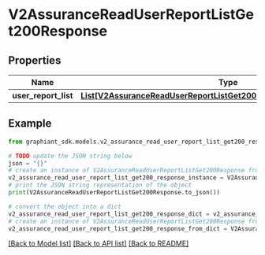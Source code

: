 # V2AssuranceReadUserReportListGet200Response


## Properties

Name | Type | Description | Notes
------------ | ------------- | ------------- | -------------
**user_report_list** | [**List[V2AssuranceReadUserReportListGet200ResponseUserReportListInner]**](V2AssuranceReadUserReportListGet200ResponseUserReportListInner.md) |  | [optional] 

## Example

```python
from graphiant_sdk.models.v2_assurance_read_user_report_list_get200_response import V2AssuranceReadUserReportListGet200Response

# TODO update the JSON string below
json = "{}"
# create an instance of V2AssuranceReadUserReportListGet200Response from a JSON string
v2_assurance_read_user_report_list_get200_response_instance = V2AssuranceReadUserReportListGet200Response.from_json(json)
# print the JSON string representation of the object
print(V2AssuranceReadUserReportListGet200Response.to_json())

# convert the object into a dict
v2_assurance_read_user_report_list_get200_response_dict = v2_assurance_read_user_report_list_get200_response_instance.to_dict()
# create an instance of V2AssuranceReadUserReportListGet200Response from a dict
v2_assurance_read_user_report_list_get200_response_from_dict = V2AssuranceReadUserReportListGet200Response.from_dict(v2_assurance_read_user_report_list_get200_response_dict)
```
[[Back to Model list]](../README.md#documentation-for-models) [[Back to API list]](../README.md#documentation-for-api-endpoints) [[Back to README]](../README.md)


